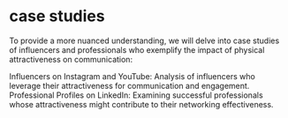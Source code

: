 # case studies
To provide a more nuanced understanding, we will delve into case studies of influencers and professionals who exemplify the impact of physical attractiveness on communication:

Influencers on Instagram and YouTube: Analysis of influencers who leverage their attractiveness for communication and engagement.
Professional Profiles on LinkedIn: Examining successful professionals whose attractiveness might contribute to their networking effectiveness.